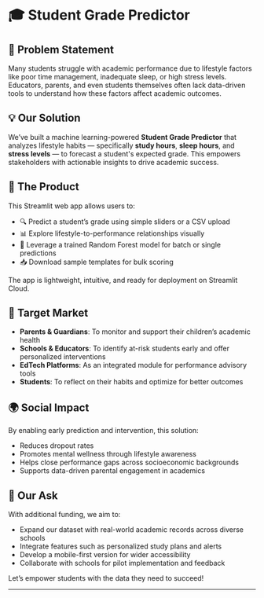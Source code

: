 # 🎓 Student Grade Predictor

## 📌 Problem Statement

Many students struggle with academic performance due to lifestyle factors like poor time management, inadequate sleep, or high stress levels. Educators, parents, and even students themselves often lack data-driven tools to understand how these factors affect academic outcomes.

## 💡 Our Solution

We’ve built a machine learning-powered **Student Grade Predictor** that analyzes lifestyle habits — specifically **study hours**, **sleep hours**, and **stress levels** — to forecast a student's expected grade. This empowers stakeholders with actionable insights to drive academic success.

## 🚀 The Product

This Streamlit web app allows users to:
- 🔍 Predict a student’s grade using simple sliders or a CSV upload
- 📊 Explore lifestyle-to-performance relationships visually
- 🧠 Leverage a trained Random Forest model for batch or single predictions
- 📥 Download sample templates for bulk scoring

The app is lightweight, intuitive, and ready for deployment on Streamlit Cloud.

## 🎯 Target Market

- **Parents & Guardians**: To monitor and support their children’s academic health
- **Schools & Educators**: To identify at-risk students early and offer personalized interventions
- **EdTech Platforms**: As an integrated module for performance advisory tools
- **Students**: To reflect on their habits and optimize for better outcomes

## 🌍 Social Impact

By enabling early prediction and intervention, this solution:
- Reduces dropout rates
- Promotes mental wellness through lifestyle awareness
- Helps close performance gaps across socioeconomic backgrounds
- Supports data-driven parental engagement in academics

## 🤝 Our Ask

With additional funding, we aim to:
- Expand our dataset with real-world academic records across diverse schools
- Integrate features such as personalized study plans and alerts
- Develop a mobile-first version for wider accessibility
- Collaborate with schools for pilot implementation and feedback

Let’s empower students with the data they need to succeed!

---